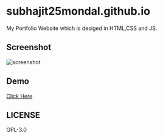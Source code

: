 # subhajit25mondal.github.io
My Portfolio Website which is desiged in HTML,CSS and JS.

## Screenshot 
![screenshot](https://user-images.githubusercontent.com/27961735/44228355-bd7aea80-a1b2-11e8-9c66-8a122edc7909.png)

## Demo 
[Click Here](http://subhajit25mondal.github.io)

## LICENSE
GPL-3.0
